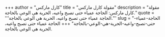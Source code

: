 +++
author = "كارل ماركس"
title = "مقولة كارل ماركس"
description = "مقولة كارل ماركس: الحاجة عمياء حتى تصبح واعيه، الحرية هي الوعي بالحاجة."
quote = '''الحاجة عمياء حتى تصبح واعيه، الحرية هي الوعي بالحاجة.''' 
slug = "الحاجة-عمياء-حتى-تصبح-واعيه-الحرية-هي-الوعي-بالحاجة"
+++
الحاجة عمياء حتى تصبح واعيه، الحرية هي الوعي بالحاجة.
